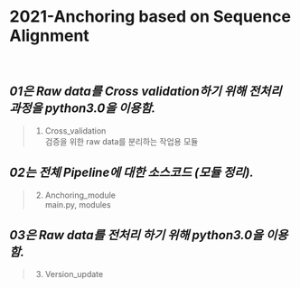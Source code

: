 2021-Anchoring based on Sequence Alignment
========  
<br>
  
*01은 Raw data를 Cross validation하기 위해 전처리 과정을 python3.0을 이용함.*
--------  
> 01. Cross_validation  
> 검증을 위한 raw data를 분리하는 작업용 모듈  

*02는 전체 Pipeline에 대한 소스코드 (모듈 정리).*
--------  
> 02. Anchoring_module  
> main.py, modules    

*03은 Raw data를 전처리 하기 위해 python3.0을 이용함.*  
--------  
> 03. Version_update  
